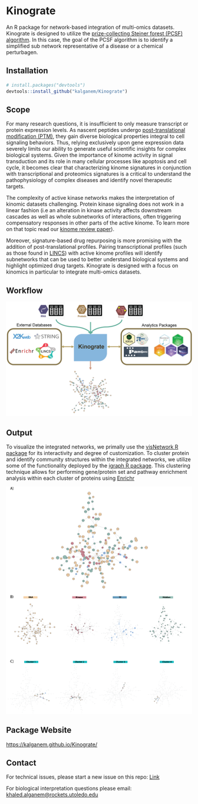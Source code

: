 
# Kinograte

<!-- badges: start -->
<!-- badges: end -->

An R package for network-based integration of multi-omics datasets.
Kinograte is designed to utilize the [prize-collecting Steiner forest
(PCSF)
algorithm](https://homepage.univie.ac.at/ivana.ljubic/research/pcstp/).
In this case, the goal of the PCSF algorithm is to identify a simplified
sub network representative of a disease or a chemical perturbagen.

## Installation

``` r
# install.packages("devtools")
devtools::install_github("kalganem/Kinograte")
```

## Scope

For many research questions, it is insufficient to only measure
transcript or protein expression levels. As nascent peptides undergo
[post-translational modification
(PTM)](https://www.thermofisher.com/us/en/home/life-science/protein-biology/protein-biology-learning-center/protein-biology-resource-library/pierce-protein-methods/overview-post-translational-modification.html),
they gain diverse biological properties integral to cell signaling
behaviors. Thus, relying exclusively upon gene expression data severely
limits our ability to generate useful scientific insights for complex
biological systems. Given the importance of kinome activity in signal
transduction and its role in many cellular processes like apoptosis and
cell cycle, it becomes clear that characterizing kinome signatures in
conjunction with transcriptional and proteomics signatures is a critical
to understand the pathophysiology of complex diseases and identify novel
therapeutic targets.

The complexity of active kinase networks makes the interpretation of
kinomic datasets challenging. Protein kinase signaling does not work in
a linear fashion (i.e an alteration in kinase activity affects
downstream cascades as well as whole subnetworks of interactions, often
triggering compensatory responses in other parts of the active kinome.
To learn more on that topic read our [kinome review
paper](https://pubmed.ncbi.nlm.nih.gov/34968947/)).

Moreover, signature-based drug repurposing is more promising with the
addition of post-translational profiles. Pairing transcriptional
profiles (such as those found in [LINCS](https://lincsproject.org/))
with active kinome profiles will identify subnetworks that can be used
to better understand biological systems and highlight optimized drug
targets. Kinograte is designed with a focus on kinomics in particular to
integrate multi-omics datasets. 

## Workflow

![Kinograte Workflow](man/figures/figure_1.png)

## Output

To visualize the integrated networks, we primally use the [visNetwork R
package](https://datastorm-open.github.io/visNetwork/) for its
interactivity and degree of customization. To cluster protein and
identify community structures within the integrated networks, we utilize
some of the functionality deployed by the [igraph R
package](https://igraph.org/r/). This clustering technique allows for
performing gene/protein set and pathway enrichment analysis within each
cluster of proteins using [Enrichr](https://maayanlab.cloud/Enrichr/)

![Kinograte Output](man/figures/figure_2.png)

## Package Website

<https://kalganem.github.io/Kinograte/>

## Contact

For technical issues, please start a new issue on this repo:
[Link](https://github.com/CogDisResLab/KRSA/issues)

For biological interpretation questions please email:
<khaled.alganem@rockets.utoledo.edu>
